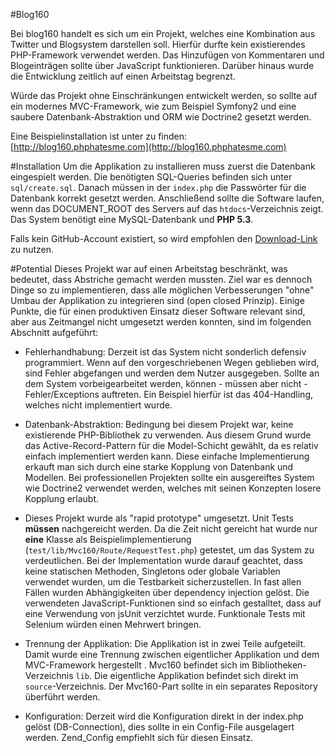 #Blog160

Bei blog160 handelt es sich um ein Projekt, welches eine Kombination aus Twitter und Blogsystem darstellen soll. Hierfür durfte kein existierendes PHP-Framework verwendet werden. Das Hinzufügen von Kommentaren und Blogeinträgen sollte über JavaScript funktionieren. Darüber hinaus wurde die Entwicklung zeitlich auf einen Arbeitstag begrenzt.

Würde das Projekt ohne Einschränkungen entwickelt werden, so sollte auf ein modernes MVC-Framework, wie zum Beispiel Symfony2 und eine saubere Datenbank-Abstraktion und ORM wie Doctrine2 gesetzt werden. 

Eine Beispielinstallation ist unter zu finden: [http://blog160.phphatesme.com](http://blog160.phphatesme.com)

#Installation
Um die Applikation zu installieren muss zuerst die Datenbank eingespielt werden. Die benötigten SQL-Queries befinden sich unter `sql/create.sql`. Danach müssen in der `index.php` die Passwörter für die Datenbank korrekt gesetzt werden. Anschließend sollte die Software laufen, wenn das DOCUMENT_ROOT des Servers auf das `htdocs`-Verzeichnis zeigt. Das System benötigt eine MySQL-Datenbank und **PHP 5.3**.

Falls kein GitHub-Account existiert, so wird empfohlen den [Download-Link](https://github.com/NilsLangner/blog160/zipball/master) zu nutzen.

#Potential
Dieses Projekt war auf einen Arbeitstag beschränkt, was bedeutet, dass Abstriche gemacht werden mussten. Ziel war es dennoch Dinge so zu implementieren, dass alle möglichen Verbesserungen "ohne" Umbau der Applikation zu integrieren sind (open closed Prinzip). Einige Punkte, die für einen produktiven Einsatz dieser Software relevant sind, aber aus Zeitmangel nicht umgesetzt werden konnten, sind im folgenden Abschnitt aufgeführt:

* Fehlerhandhabung: Derzeit ist das System nicht sonderlich defensiv programmiert. Wenn auf den vorgeschriebenen Wegen geblieben wird, sind Fehler abgefangen und werden dem Nutzer ausgegeben. Sollte an dem System vorbeigearbeitet werden, können - müssen aber nicht - Fehler/Exceptions auftreten. Ein Beispiel hierfür ist das 404-Handling, welches nicht implementiert wurde.

* Datenbank-Abstraktion: Bedingung bei diesem Projekt war, keine existierende PHP-Bibliothek zu verwenden. Aus diesem Grund wurde das Active-Record-Pattern für die Model-Schicht  gewählt, da es relativ einfach implementiert werden kann. Diese einfache Implementierung erkauft man sich durch eine starke Kopplung von Datenbank und Modellen. Bei professionellen Projekten sollte ein ausgereiftes System wie Doctrine2 verwendet werden, welches mit seinen Konzepten losere Kopplung erlaubt.

* Dieses Projekt wurde als "rapid prototype" umgesetzt. Unit Tests **müssen** nachgereicht werden. Da die Zeit nicht gereicht hat wurde nur **eine** Klasse als Beispielimplementierung (`test/lib/Mvc160/Route/RequestTest.php`) getestet, um das System zu verdeutlichen. Bei der Implementation wurde darauf geachtet, dass keine statischen Methoden, Singletons oder globale Variablen verwendet wurden, um die Testbarkeit sicherzustellen. In fast allen Fällen wurden Abhängigkeiten über dependency injection gelöst. Die verwendeten JavaScript-Funktionen sind so einfach gestalltet, dass auf eine Verwendung von jsUnit verzichtet wurde. Funktionale Tests mit Selenium würden einen Mehrwert bringen.

* Trennung der Applikation: Die Applikation ist in zwei Teile aufgeteilt. Damit wurde eine Trennung zwischen eigentlicher Applikation und dem MVC-Framework hergestellt . Mvc160 befindet sich im Bibliotheken-Verzeichnis `lib`. Die eigentliche Applikation befindet sich direkt im `source`-Verzeichnis. Der Mvc160-Part sollte in ein separates Repository überführt werden.

* Konfiguration: Derzeit wird die Konfiguration direkt in der index.php gelöst (DB-Connection), dies sollte in ein Config-File ausgelagert werden. Zend_Config empfiehlt sich für diesen Einsatz. 